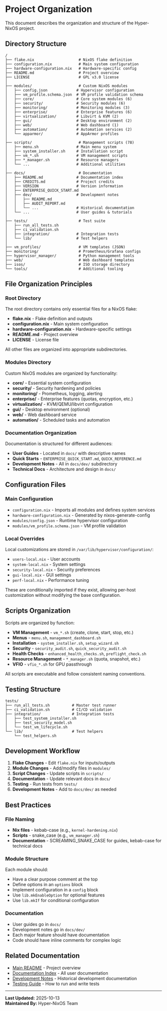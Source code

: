 # Project Organization

This document describes the organization and structure of the Hyper-NixOS project.

## Directory Structure

```
/
├── flake.nix                    # NixOS flake definition
├── configuration.nix            # Main system configuration
├── hardware-configuration.nix   # Hardware-specific config
├── README.md                    # Project overview
├── LICENSE                      # GPL v3.0 license
│
├── modules/                     # Custom NixOS modules
│   ├── config.json             # Hypervisor configuration
│   ├── vm_profile.schema.json  # VM profile validation schema
│   ├── core/                   # Core system modules (6)
│   ├── security/               # Security modules (6)
│   ├── monitoring/             # Monitoring modules (3)
│   ├── enterprise/             # Enterprise features (6)
│   ├── virtualization/         # Libvirt & KVM (2)
│   ├── gui/                    # Desktop environment (2)
│   ├── web/                    # Web dashboard (1)
│   ├── automation/             # Automation services (2)
│   └── apparmor/               # AppArmor profiles
│
├── scripts/                     # Management scripts (78)
│   ├── menu.sh                 # Main menu system
│   ├── system_installer.sh     # Installation script
│   ├── vm_*.sh                 # VM management scripts
│   ├── *_manager.sh            # Resource managers
│   └── ...                     # Additional utilities
│
├── docs/                        # Documentation
│   ├── README.md               # Documentation index
│   ├── CREDITS.md              # Project credits
│   ├── VERSION                 # Version information
│   ├── ENTERPRISE_QUICK_START.md
│   ├── dev/                    # Development notes
│   │   ├── README.md
│   │   ├── AUDIT_REPORT.md
│   │   └── ...                 # Historical documentation
│   └── ...                     # User guides & tutorials
│
├── tests/                       # Test suite
│   ├── run_all_tests.sh
│   ├── ci_validation.sh
│   ├── integration/            # Integration tests
│   └── lib/                    # Test helpers
│
├── vm_profiles/                 # VM templates (JSON)
├── monitoring/                  # Prometheus/Grafana configs
├── hypervisor_manager/          # Python management tools
├── web/                         # Web dashboard templates
├── isos/                        # ISO storage directory
└── tools/                       # Additional tooling
```

## File Organization Principles

### Root Directory
The root directory contains only essential files for a NixOS flake:
- **flake.nix** - Flake definition and outputs
- **configuration.nix** - Main system configuration
- **hardware-configuration.nix** - Hardware-specific settings
- **README.md** - Project overview
- **LICENSE** - License file

All other files are organized into appropriate subdirectories.

### Modules Directory
Custom NixOS modules are organized by functionality:
- **core/** - Essential system configuration
- **security/** - Security hardening and policies
- **monitoring/** - Prometheus, logging, alerting
- **enterprise/** - Enterprise features (quotas, encryption, etc.)
- **virtualization/** - KVM/QEMU/libvirt configuration
- **gui/** - Desktop environment (optional)
- **web/** - Web dashboard service
- **automation/** - Scheduled tasks and automation

### Documentation Organization
Documentation is structured for different audiences:
- **User Guides** - Located in `docs/` with descriptive names
- **Quick Starts** - `ENTERPRISE_QUICK_START.md`, `QUICK_REFERENCE.md`
- **Development Notes** - All in `docs/dev/` subdirectory
- **Technical Docs** - Architecture and design in `docs/`

## Configuration Files

### Main Configuration
- `configuration.nix` - Imports all modules and defines system services
- `hardware-configuration.nix` - Generated by nixos-generate-config
- `modules/config.json` - Runtime hypervisor configuration
- `modules/vm_profile.schema.json` - VM profile validation

### Local Overrides
Local customizations are stored in `/var/lib/hypervisor/configuration/`:
- `users-local.nix` - User accounts
- `system-local.nix` - System settings
- `security-local.nix` - Security preferences
- `gui-local.nix` - GUI settings
- `perf-local.nix` - Performance tuning

These are conditionally imported if they exist, allowing per-host customization without modifying the base configuration.

## Scripts Organization

Scripts are organized by function:
- **VM Management** - `vm_*.sh` (create, clone, start, stop, etc.)
- **Menus** - `menu.sh`, `management_dashboard.sh`
- **Installation** - `system_installer.sh`, `setup_wizard.sh`
- **Security** - `security_audit.sh`, `quick_security_audit.sh`
- **Health Checks** - `enhanced_health_checks.sh`, `preflight_check.sh`
- **Resource Management** - `*_manager.sh` (quota, snapshot, etc.)
- **VFIO** - `vfio_*.sh` for GPU passthrough

All scripts are executable and follow consistent naming conventions.

## Testing Structure

```
tests/
├── run_all_tests.sh          # Master test runner
├── ci_validation.sh          # CI/CD validation
├── integration/              # Integration tests
│   ├── test_system_installer.sh
│   ├── test_security_model.sh
│   └── test_vm_lifecycle.sh
└── lib/                      # Test helpers
    └── test_helpers.sh
```

## Development Workflow

1. **Flake Changes** - Edit `flake.nix` for inputs/outputs
2. **Module Changes** - Add/modify files in `modules/`
3. **Script Changes** - Update scripts in `scripts/`
4. **Documentation** - Update relevant docs in `docs/`
5. **Testing** - Run tests from `tests/`
6. **Development Notes** - Add to `docs/dev/` as needed

## Best Practices

### File Naming
- **Nix files** - kebab-case (e.g., `kernel-hardening.nix`)
- **Scripts** - snake_case (e.g., `vm_manager.sh`)
- **Documentation** - SCREAMING_SNAKE_CASE for guides, kebab-case for technical docs

### Module Structure
Each module should:
- Have a clear purpose comment at the top
- Define options in an `options` block
- Implement configuration in a `config` block
- Use `lib.mkEnableOption` for optional features
- Use `lib.mkIf` for conditional configuration

### Documentation
- User guides go in `docs/`
- Development notes go in `docs/dev/`
- Each major feature should have documentation
- Code should have inline comments for complex logic

## Related Documentation

- [Main README](../README.md) - Project overview
- [Documentation Index](README.md) - All user documentation
- [Development Notes](dev/README.md) - Historical development documentation
- [Testing Guide](TESTING_GUIDE.md) - How to run and write tests

---

**Last Updated:** 2025-10-13  
**Maintained By:** Hyper-NixOS Team
